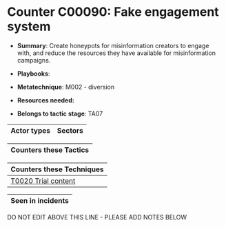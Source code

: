 # Counter C00090: Fake engagement system

* **Summary**: Create honeypots for misinformation creators to engage with, and reduce the resources they have available for misinformation campaigns. 

* **Playbooks**: 

* **Metatechnique**: M002 - diversion

* **Resources needed:** 

* **Belongs to tactic stage**: TA07


| Actor types | Sectors |
| ----------- | ------- |



| Counters these Tactics |
| ---------------------- |



| Counters these Techniques |
| ------------------------- |
| [T0020 Trial content](../generated_pages/techniques/T0020.md) |



| Seen in incidents |
| ----------------- |


DO NOT EDIT ABOVE THIS LINE - PLEASE ADD NOTES BELOW